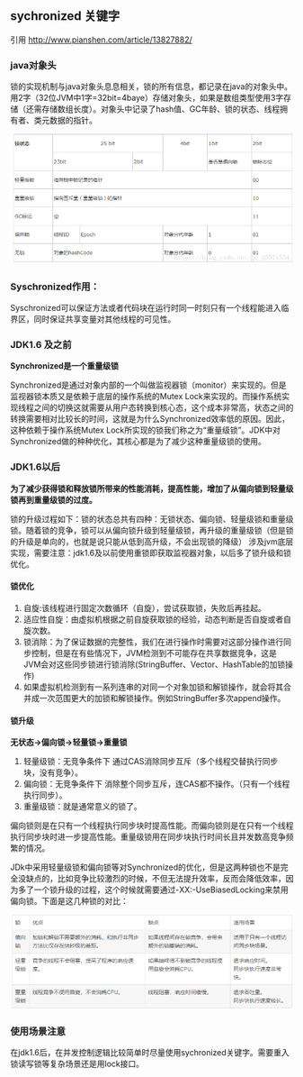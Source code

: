 ## sychronized 关键字
引用 http://www.pianshen.com/article/13827882/
### java对象头
锁的实现机制与java对象头息息相关，锁的所有信息，都记录在java的对象头中。用2字（32位JVM中1字=32bit=4baye）存储对象头，如果是数组类型使用3字存储（还需存储数组长度）。对象头中记录了hash值、GC年龄、锁的状态、线程拥有者、类元数据的指针。

![](assets/markword.png)

### Syschronized作用：
Syschronized可以保证方法或者代码块在运行时同一时刻只有一个线程能进入临界区，同时保证共享变量对其他线程的可见性。

### JDK1.6 及之前 
**Synchronized是一个重量级锁**

Synchronized是通过对象内部的一个叫做监视器锁（monitor）来实现的。但是监视器锁本质又是依赖于底层的操作系统的Mutex Lock来实现的。而操作系统实现线程之间的切换这就需要从用户态转换到核心态，这个成本非常高，状态之间的转换需要相对比较长的时间，这就是为什么Synchronized效率低的原因。因此，这种依赖于操作系统Mutex Lock所实现的锁我们称之为“重量级锁”。JDK中对Synchronized做的种种优化，其核心都是为了减少这种重量级锁的使用。

### JDK1.6以后
**为了减少获得锁和释放锁所带来的性能消耗，提高性能，增加了从偏向锁到轻量级锁再到重量级锁的过度。**

锁的升级过程如下：锁的状态总共有四种：无锁状态、偏向锁、轻量级锁和重量级锁。随着锁的竞争，锁可以从偏向锁升级到轻量级锁，再升级的重量级锁（但是锁的升级是单向的，也就是说只能从低到高升级，不会出现锁的降级）
涉及jvm底层实现，需要注意：jdk1.6及以前使用重锁即获取监视器对象，以后多了锁升级和锁优化。

#### 锁优化
1. 自旋:该线程进行固定次数循环（自旋），尝试获取锁，失败后再挂起。
2. 适应性自旋：由虚拟机根据之前自旋获取锁的经验，动态判断是否自旋或者自旋次数。
3. 锁消除：为了保证数据的完整性，我们在进行操作时需要对这部分操作进行同步控制，但是在有些情况下，JVM检测到不可能存在共享数据竞争，这是JVM会对这些同步锁进行锁消除(StringBuffer、Vector、HashTable的加锁操作)
4. 如果虚拟机检测到有一系列连串的对同一个对象加锁和解锁操作，就会将其合并成一次范围更大的加锁和解锁操作。例如StringBuffer多次append操作。
#### 锁升级
**无状态->偏向锁->轻量锁->重量锁**
1. 轻量级锁：无竞争条件下 通过CAS消除同步互斥（多个线程交替执行同步块，没有竞争）。
2. 偏向锁：无竞争条件下 消除整个同步互斥，连CAS都不操作。（只有一个线程执行同步）。
3. 重量级锁：就是通常意义的锁了。

偏向锁则是在只有一个线程执行同步块时提高性能。而偏向锁则是在只有一个线程执行同步块时进一步提高性能。重量级锁用在同步块执行时间长且并发数高竞争频繁的情况。

JDk中采用轻量级锁和偏向锁等对Synchronized的优化，但是这两种锁也不是完全没缺点的，比如竞争比较激烈的时候，不但无法提升效率，反而会降低效率，因为多了一个锁升级的过程，这个时候就需要通过-XX:-UseBiasedLocking来禁用偏向锁。下面是这几种锁的对比：

![](assets/锁对比.png)
### 使用场景注意

在jdk1.6后，在并发控制逻辑比较简单时尽量使用sychronized关键字。需要重入锁读写锁等复杂场景还是用lock接口。